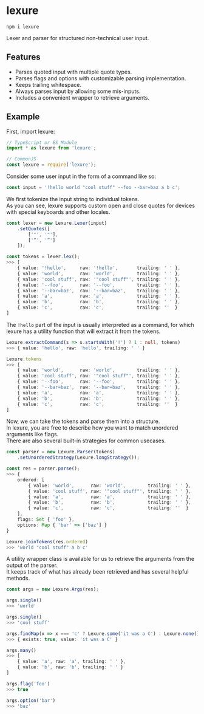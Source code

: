 # lexure

`npm i lexure`  

Lexer and parser for structured non-technical user input.  

## Features

- Parses quoted input with multiple quote types.
- Parses flags and options with customizable parsing implementation.
- Keeps trailing whitespace.
- Always parses input by allowing some mis-inputs.
- Includes a convenient wrapper to retrieve arguments.

## Example

First, import lexure:  

```ts
// TypeScript or ES Module
import * as lexure from 'lexure';

// CommonJS
const lexure = require('lexure');
```

Consider some user input in the form of a command like so:  

```ts
const input = '!hello world "cool stuff" --foo --bar=baz a b c';
```

We first tokenize the input string to individual tokens.  
As you can see, lexure supports custom open and close quotes for devices with special keyboards and other locales.  

```ts
const lexer = new Lexure.Lexer(input)
    .setQuotes([
        ['"', '"'],
        ['“', '”']
    ]);

const tokens = lexer.lex();
>>> [
    { value: '!hello',     raw: '!hello',       trailing: ' ' },
    { value: 'world',      raw: 'world',        trailing: ' ' },
    { value: 'cool stuff', raw: '"cool stuff"', trailing: ' ' },
    { value: '--foo',      raw: '--foo',        trailing: ' ' },
    { value: '--bar=baz',  raw: '--bar=baz',    trailing: ' ' },
    { value: 'a',          raw: 'a',            trailing: ' ' },
    { value: 'b',          raw: 'b',            trailing: ' ' },
    { value: 'c',          raw: 'c',            trailing: ''  }
]
```

The `!hello` part of the input is usually interpreted as a command, for which lexure has a utility function that will extract it from the tokens.  

```ts
Lexure.extractCommand(s => s.startsWith('!') ? 1 : null, tokens)
>>> { value: 'hello', raw: 'hello', trailing: ' ' }

Lexure.tokens
>>> [
    { value: 'world',      raw: 'world',        trailing: ' ' },
    { value: 'cool stuff', raw: '"cool stuff"', trailing: ' ' },
    { value: '--foo',      raw: '--foo',        trailing: ' ' },
    { value: '--bar=baz',  raw: '--bar=baz',    trailing: ' ' },
    { value: 'a',          raw: 'a',            trailing: ' ' },
    { value: 'b',          raw: 'b',            trailing: ' ' },
    { value: 'c',          raw: 'c',            trailing: ''  }
]
```

Now, we can take the tokens and parse them into a structure.  
In lexure, you are free to describe how you want to match unordered arguments like flags.  
There are also several built-in strategies for common usecases.  

```ts
const parser = new Lexure.Parser(tokens)
    .setUnorderedStrategy(Lexure.longStrategy());

const res = parser.parse();
>>> {
    ordered: [
        { value: 'world',      raw: 'world',        trailing: ' ' },
        { value: 'cool stuff', raw: '"cool stuff"', trailing: ' ' },
        { value: 'a',          raw: 'a',            trailing: ' ' },
        { value: 'b',          raw: 'b',            trailing: ' ' },
        { value: 'c',          raw: 'c',            trailing: ''  }
    ],
    flags: Set { 'foo' },
    options: Map { 'bar' => ['baz'] }
}

Lexure.joinTokens(res.ordered)
>>> 'world "cool stuff" a b c'
```

A utility wrapper class is available for us to retrieve the arguments from the output of the parser.  
It keeps track of what has already been retrieved and has several helpful methods.  

```ts
const args = new Lexure.Args(res);

args.single()
>>> 'world'

args.single()
>>> 'cool stuff'

args.findMap(x => x === 'c' ? Lexure.some('it was a C') : Lexure.none())
>>> { exists: true, value: 'it was a C' }

args.many()
>>> [
    { value: 'a', raw: 'a', trailing: ' ' },
    { value: 'b', raw: 'b', trailing: ' ' }
]

args.flag('foo')
>>> true

args.option('bar')
>>> 'baz'
```
